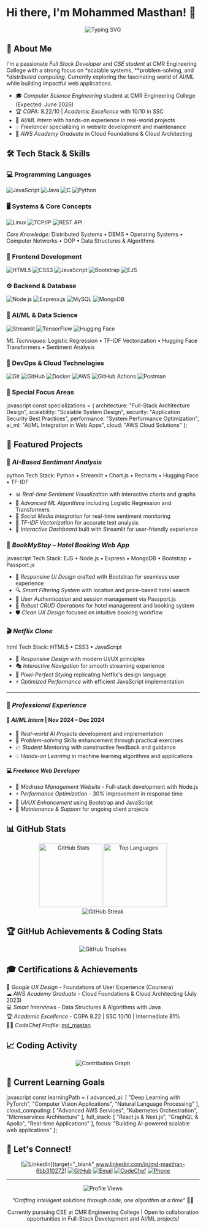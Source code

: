 # Hi there, I'm Mohammed Masthan! 👋

<div align="center">
  <img src="https://readme-typing-svg.demolab.com?font=Fira+Code&pause=1000&color=00D9FF&center=true&vCenter=true&width=500&lines=Full+Stack+Developer+💻;AI+%26+ML+Enthusiast+🤖;Problem+Solver+%26+Code+Craftsman+⚡;Building+Scalable+Systems+🚀" alt="Typing SVG" />
</div>

## 🚀 About Me

I'm a passionate *Full Stack Developer* and *CSE student* at CMR Engineering College with a strong focus on *scalable systems, **problem-solving, and **distributed computing*. Currently exploring the fascinating world of AI/ML while building impactful web applications.

- 🎓 *Computer Science Engineering* student at CMR Engineering College (Expected: June 2026)
- 🏆 *CGPA:* 8.22/10 | *Academic Excellence* with 10/10 in SSC
- 🤖 *AI/ML Intern* with hands-on experience in real-world projects
- 💡 *Freelancer* specializing in website development and maintenance
- 🌟 *AWS Academy Graduate* in Cloud Foundations & Cloud Architecting

## 🛠 Tech Stack & Skills

### 💻 Programming Languages
![JavaScript](https://img.shields.io/badge/JavaScript-F7DF1E?style=for-the-badge&logo=javascript&logoColor=black)
![Java](https://img.shields.io/badge/Java-ED8B00?style=for-the-badge&logo=openjdk&logoColor=white)
![C](https://img.shields.io/badge/C-00599C?style=for-the-badge&logo=c&logoColor=white)
![Python](https://img.shields.io/badge/Python-3776AB?style=for-the-badge&logo=python&logoColor=white)

### 🖥 Systems & Core Concepts
![Linux](https://img.shields.io/badge/Linux-FCC624?style=for-the-badge&logo=linux&logoColor=black)
![TCP/IP](https://img.shields.io/badge/TCP%2FIP-4285F4?style=for-the-badge&logo=google-cloud&logoColor=white)
![REST API](https://img.shields.io/badge/REST_APIs-FF6C37?style=for-the-badge&logo=api&logoColor=white)

*Core Knowledge:* Distributed Systems • DBMS • Operating Systems • Computer Networks • OOP • Data Structures & Algorithms

### 🎨 Frontend Development
![HTML5](https://img.shields.io/badge/HTML5-E34F26?style=for-the-badge&logo=html5&logoColor=white)
![CSS3](https://img.shields.io/badge/CSS3-1572B6?style=for-the-badge&logo=css3&logoColor=white)
![JavaScript](https://img.shields.io/badge/JavaScript-F7DF1E?style=for-the-badge&logo=javascript&logoColor=black)
![Bootstrap](https://img.shields.io/badge/Bootstrap-563D7C?style=for-the-badge&logo=bootstrap&logoColor=white)
![EJS](https://img.shields.io/badge/EJS-B4CA65?style=for-the-badge&logo=ejs&logoColor=black)

### ⚙ Backend & Database
![Node.js](https://img.shields.io/badge/Node.js-43853D?style=for-the-badge&logo=node.js&logoColor=white)
![Express.js](https://img.shields.io/badge/Express.js-404D59?style=for-the-badge&logo=express&logoColor=white)
![MySQL](https://img.shields.io/badge/MySQL-00000F?style=for-the-badge&logo=mysql&logoColor=white)
![MongoDB](https://img.shields.io/badge/MongoDB-4EA94B?style=for-the-badge&logo=mongodb&logoColor=white)

### 🤖 AI/ML & Data Science
![Streamlit](https://img.shields.io/badge/Streamlit-FF4B4B?style=for-the-badge&logo=streamlit&logoColor=white)
![TensorFlow](https://img.shields.io/badge/TensorFlow-FF6F00?style=for-the-badge&logo=tensorflow&logoColor=white)
![Hugging Face](https://img.shields.io/badge/🤗_Hugging_Face-FFD21E?style=for-the-badge)

*ML Techniques:* Logistic Regression • TF-IDF Vectorization • Hugging Face Transformers • Sentiment Analysis

### 🚀 DevOps & Cloud Technologies
![Git](https://img.shields.io/badge/Git-F05032?style=for-the-badge&logo=git&logoColor=white)
![GitHub](https://img.shields.io/badge/GitHub-100000?style=for-the-badge&logo=github&logoColor=white)
![Docker](https://img.shields.io/badge/Docker-2496ED?style=for-the-badge&logo=docker&logoColor=white)
![AWS](https://img.shields.io/badge/Amazon_AWS-232F3E?style=for-the-badge&logo=amazon-aws&logoColor=white)
![GitHub Actions](https://img.shields.io/badge/GitHub_Actions-2088FF?style=for-the-badge&logo=github-actions&logoColor=white)
![Postman](https://img.shields.io/badge/Postman-FF6C37?style=for-the-badge&logo=postman&logoColor=white)

### 🎯 Special Focus Areas
javascript
const specializations = {
  architecture: "Full-Stack Architecture Design",
  scalability: "Scalable System Design",
  security: "Application Security Best Practices",
  performance: "System Performance Optimization",
  ai_ml: "AI/ML Integration in Web Apps",
  cloud: "AWS Cloud Solutions"
};


## 🌟 Featured Projects

### 🤖 *AI-Based Sentiment Analysis*
python
Tech Stack: Python • Streamlit • Chart.js • Recharts • Hugging Face • TF-IDF

- 📊 *Real-time Sentiment Visualization* with interactive charts and graphs
- 🧠 *Advanced ML Algorithms* including Logistic Regression and Transformers
- 📱 *Social Media Integration* for real-time sentiment monitoring
- 🔬 *TF-IDF Vectorization* for accurate text analysis
- 🎨 *Interactive Dashboard* built with Streamlit for user-friendly experience

### 🏨 *BookMyStay – Hotel Booking Web App*
javascript
Tech Stack: EJS • Node.js • Express • MongoDB • Bootstrap • Passport.js

- 🎨 *Responsive UI Design* crafted with Bootstrap for seamless user experience
- 🔍 *Smart Filtering System* with location and price-based hotel search
- 👤 *User Authentication* and session management via Passport.js
- 💾 *Robust CRUD Operations* for hotel management and booking system
- 🛡 *Clean UX Design* focused on intuitive booking workflow

### 🎬 *Netflix Clone*
html
Tech Stack: HTML5 • CSS3 • JavaScript

- 📱 *Responsive Design* with modern UI/UX principles
- 🎭 *Interactive Navigation* for smooth streaming experience
- 🎨 *Pixel-Perfect Styling* replicating Netflix's design language
- ⚡ *Optimized Performance* with efficient JavaScript implementation

---

### 💼 *Professional Experience*

#### 🤖 *AI/ML Intern* | Nov 2024 – Dec 2024
- 🔬 *Real-world AI Projects* development and implementation
- 🎯 *Problem-solving Skills* enhancement through practical exercises
- 📈 *Student Mentoring* with constructive feedback and guidance
- 💡 *Hands-on Learning* in machine learning algorithms and applications

#### 💻 *Freelance Web Developer*
- 🏫 *Madrasa Management Website* - Full-stack development with Node.js
- ⚡ *Performance Optimization* - 30% improvement in response time
- 🎨 *UI/UX Enhancement* using Bootstrap and JavaScript
- 🔧 *Maintenance & Support* for ongoing client projects

## 📊 GitHub Stats

<div align="center">
  <img src="https://github-readme-stats.vercel.app/api?username=Masthan41&show_icons=true&theme=tokyonight&hide_border=true&count_private=true" alt="GitHub Stats" height="165">
  <img src="https://github-readme-stats.vercel.app/api/top-langs/?username=Masthan41&layout=compact&theme=tokyonight&hide_border=true" alt="Top Languages" height="165">
</div>

<div align="center">
  <img src="https://github-readme-streak-stats.herokuapp.com/?user=Masthan41&theme=tokyonight&hide_border=true" alt="GitHub Streak" />
</div>

## 🏆 GitHub Achievements & Coding Stats

<div align="center">
  <img src="https://github-profile-trophy.vercel.app/?username=Masthan41&theme=tokyonight&no-frame=true&margin-w=15" alt="GitHub Trophies" />
</div>

## 🎓 Certifications & Achievements

🏅 *Google UX Design* - Foundations of User Experience (Coursera)  
☁ *AWS Academy Graduate* - Cloud Foundations & Cloud Architecting (July 2023)  
💻 *Smart Interviews* - Data Structures & Algorithms with Java  
🏆 *Academic Excellence* - CGPA 8.22 | SSC 10/10 | Intermediate 81%  
👨‍💻 *CodeChef Profile:* [md_mastan](https://codechef.com/users/md_mastan)

## 📈 Coding Activity

<div align="center">
  <img src="https://github-readme-activity-graph.vercel.app/graph?username=Masthan41&theme=tokyo-night&hide_border=true" alt="Contribution Graph" />
</div>

## 🎯 Current Learning Goals

javascript
const learningPath = {
  advanced_ai: [
    "Deep Learning with PyTorch",
    "Computer Vision Applications", 
    "Natural Language Processing"
  ],
  cloud_computing: [
    "Advanced AWS Services",
    "Kubernetes Orchestration",
    "Microservices Architecture"
  ],
  full_stack: [
    "React.js & Next.js",
    "GraphQL & Apollo",
    "Real-time Applications"
  ],
  focus: "Building AI-powered scalable web applications"
};


## 🤝 Let's Connect!

<div align="center">
  
[![LinkedIn](https://img.shields.io/badge/LinkedIn-0077B5?style=for-the-badge&logo=linkedin&logoColor=white)](target="_blank" www.linkedin.com/in/md-masthan-6bb310272)
[![GitHub](https://img.shields.io/badge/GitHub-100000?style=for-the-badge&logo=github&logoColor=white)](https://github.com/Masthan41)
[![Email](https://img.shields.io/badge/Email-D14836?style=for-the-badge&logo=gmail&logoColor=white)](mailto:mdmastan633@gmail.com)
[![CodeChef](https://img.shields.io/badge/CodeChef-5B4638?style=for-the-badge&logo=codechef&logoColor=white)](https://codechef.com/users/md_mastan)
[![Phone](https://img.shields.io/badge/Phone-25D366?style=for-the-badge&logo=whatsapp&logoColor=white)](tel:+919849368356)

</div>

---

<div align="center">
  <img src="https://komarev.com/ghpvc/?username=Masthan41&color=blueviolet&style=flat-square&label=Profile+Views" alt="Profile Views" />
</div>

<div align="center">
  
*"Crafting intelligent solutions through code, one algorithm at a time"* 🤖✨

Currently pursuing CSE at CMR Engineering College | Open to collaboration opportunities in Full-Stack Development and AI/ML projects!

</div>
